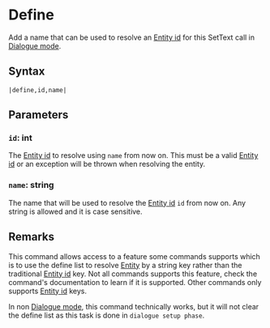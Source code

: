 # Define

Add a name that can be used to resolve an [Entity id](../Entity%20id.md) for this SetText call in [Dialogue mode](../../Dialogue%20mode.md).

## Syntax

````
|define,id,name|
````

## Parameters

### `id`: int

The [Entity id](../Entity%20id.md) to resolve using `name` from now on. This must be a valid [Entity id](../Entity%20id.md) or an exception will be thrown when resolving the entity.

### `name`: string

The name that will be used to resolve the [Entity id](../Entity%20id.md) `id` from now on. Any string is allowed and it is case sensitive.

## Remarks

This command allows access to a feature some commands supports which is to use the define list to resolve [Entity](../../../Data%20format/Entity.md) by a string key rather than the traditional [Entity id](../Entity%20id.md) key. Not all commands supports this feature, check the command's documentation to learn if it is supported. Other commands only supports [Entity id](../Entity%20id.md) keys.

In non [Dialogue mode](../../Dialogue%20mode.md), this command technically works, but it will not clear the define list as this task is done in `dialogue setup phase`.
